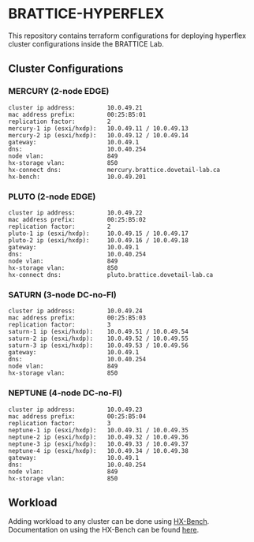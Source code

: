 # BRATTICE-HYPERFLEX

This repository contains terraform configurations for deploying hyperflex cluster configurations inside the BRATTICE Lab.

## Cluster Configurations

### MERCURY (2-node EDGE)
```
cluster ip address:         10.0.49.21
mac address prefix:         00:25:B5:01
replication factor:         2
mercury-1 ip (esxi/hxdp):   10.0.49.11 / 10.0.49.13
mercury-2 ip (esxi/hxdp):   10.0.49.12 / 10.0.49.14
gateway:                    10.0.49.1
dns:                        10.0.40.254
node vlan:                  849
hx-storage vlan:            850
hx-connect dns:             mercury.brattice.dovetail-lab.ca
hx-bench:                   10.0.49.201
```

### PLUTO (2-node EDGE)
```
cluster ip address:         10.0.49.22
mac address prefix:         00:25:B5:02
replication factor:         2
pluto-1 ip (esxi/hxdp):     10.0.49.15 / 10.0.49.17
pluto-2 ip (esxi/hxdp):     10.0.49.16 / 10.0.49.18
gateway:                    10.0.49.1
dns:                        10.0.40.254
node vlan:                  849
hx-storage vlan:            850
hx-connect dns:             pluto.brattice.dovetail-lab.ca
```

### SATURN (3-node DC-no-FI)
```
cluster ip address:         10.0.49.24
mac address prefix:         00:25:B5:03
replication factor:         3
saturn-1 ip (esxi/hxdp):    10.0.49.51 / 10.0.49.54
saturn-2 ip (esxi/hxdp):    10.0.49.52 / 10.0.49.55
saturn-3 ip (esxi/hxdp):    10.0.49.53 / 10.0.49.56
gateway:                    10.0.49.1
dns:                        10.0.40.254
node vlan:                  849
hx-storage vlan:            850
```

### NEPTUNE (4-node DC-no-FI)
```
cluster ip address:         10.0.49.23
mac address prefix:         00:25:B5:04
replication factor:         3
neptune-1 ip (esxi/hxdp):   10.0.49.31 / 10.0.49.35
neptune-2 ip (esxi/hxdp):   10.0.49.32 / 10.0.49.36
neptune-3 ip (esxi/hxdp):   10.0.49.33 / 10.0.49.37
neptune-4 ip (esxi/hxdp):   10.0.49.34 / 10.0.49.38
gateway:                    10.0.49.1
dns:                        10.0.40.254
node vlan:                  849
hx-storage vlan:            850
```

## Workload

Adding workload to any cluster can be done using [HX-Bench](https://hyperflexsizer.cloudapps.cisco.com/an/hx-bench/).  
Documentation on using the HX-Bench can be found [here](https://www.cisco.com/c/en/us/td/docs/hyperconverged_systems/HyperFlex_HX_DataPlatformSoftware/HyperFlex_Tools/hx-bench-guide/b_Cisco_HxBench_Getting_Started_Guide.html).